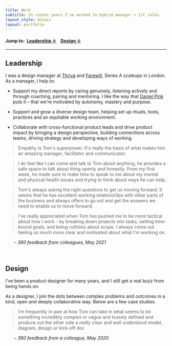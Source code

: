 ```yaml
---
title: Work
subtitle: In recent years I've worked in hybrid manager + I/C roles.
layout_style: mosaic
layout: portfolio
---
```


<!-- layout style options: tiles and mosaic -->

#### Jump to:&nbsp;  [Leadership  &#8595;](#leadership) &nbsp;&nbsp; [Design  &#8595;](#design)

<hr>

## Leadership ## 

I was a design manager at [Thriva](https://thriva.co/) and [Farewill](https://farewill.com/), Series A scaleups in London. As a manager, I help to:

* Support my direct reports by caring genuinely, listening actively and through coaching, pairing and mentoring. I like the way that [Daniel Pink](https://www.danpink.com/books/drive/) puts it – that we're motivated by autonomy, mastery and purpose. 

* Support and grow a diverse design team, helping set up rituals, tools, practices and an equitable working environment.

* Collaborate with cross-functional product leads and drive product impact by bringing a design perspective, building connections across teams, driving strategy and developing ways of working.  

<div class="feature-block" markdown="1">

> Empathy is Tom's superpower. It's really the basis of what makes him an amazing manager, facilitator and communicator.

>I do feel like I can come and talk to Tom about anything, he provides a safe space to talk about thing openly and honestly. From my first week, he made sure to make time to speak to me about my mental and physical health issues and trying to think about ways he can help.

> Tom's always asking the right questions to get us moving forward. It seems that he has excellent working relationships with other parts of the business and always offers to go out and get the answers we need to enable us to move forward. 

> I've really appreciated when Tom has pushed me to be more tactical about how I work - by breaking down projects into tasks, setting time-bound goals, and being ruthless about scope. I always come out feeling so much more clear and motivated about what I'm working on.

&nbsp;&nbsp;&nbsp;&nbsp;&nbsp;&nbsp; – *360 feedback from colleagues, May 2021*

</div>

<br />

## Design

I've been a product designer for many years, and I still get a real buzz from being hands on. 

As a designer, I join the dots between complex problems and outcomes in a kind, open and deeply collaborative way. Below are a few case studies.

<div class="feature-block" markdown="1">

> I’m frequently in awe at how Tom can take in what seems to be something incredibly complex or vague and loosely defined and produce out the other side a really clear and well understood model, diagram, design or kick-off doc

&nbsp;&nbsp;&nbsp;&nbsp;&nbsp;&nbsp; – *360 feedback from a colleague, May 2020*

</div>

